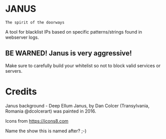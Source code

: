 # JANUS
`The spirit of the doorways`

A tool for blacklist IPs based on specific patterns/strings found in webserver logs.

## BE WARNED! Janus is very aggressive!
Make sure to carefully build your whitelist so not to block valid services or servers.

# Credits
Janus background - Deep Ellum Janus, by Dan Colcer (Transylvania, Romania @dcolcerart) was painted in 2016.

Icons from https://icons8.com

Name the show this is named after? ;-)